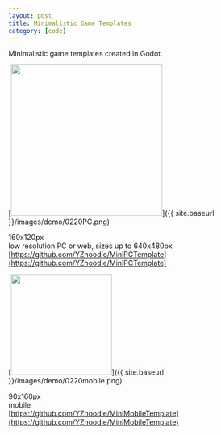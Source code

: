 ```yaml
---
layout: post
title: Minimalistic Game Templates
category: [code]
--- 
```

Minimalistic game templates created in Godot. 

[<img src="{{ site.baseurl }}/images/demo/0220PC.png" style="width: 300px;"/>]({{ site.baseurl }}/images/demo/0220PC.png)

<!--more-->
160x120px  
low resolution PC or web, sizes up to 640x480px
[https://github.com/YZnoodle/MiniPCTemplate](https://github.com/YZnoodle/MiniPCTemplate) 

[<img src="{{ site.baseurl }}/images/demo/0220mobile.png" style="width: 200px;"/>]({{ site.baseurl }}/images/demo/0220mobile.png)

90x160px  
mobile  
[https://github.com/YZnoodle/MiniMobileTemplate](https://github.com/YZnoodle/MiniMobileTemplate) 











